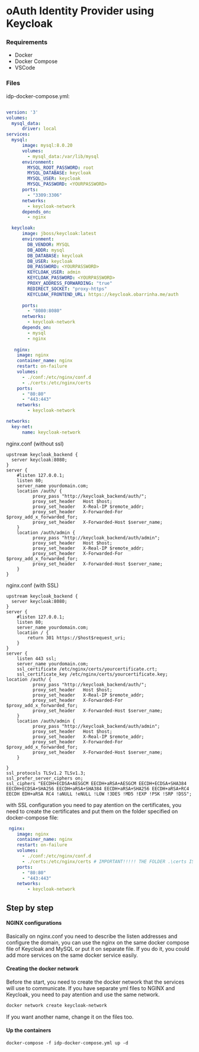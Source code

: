 # oAuth Identity Provider using Keycloak



### Requirements
- Docker
- Docker Compose
- VSCode


### Files

idp-docker-compose.yml:

``` yml

version: '3'
volumes:
  mysql_data:
      driver: local
services:
  mysql:
      image: mysql:8.0.20
      volumes:
        - mysql_data:/var/lib/mysql
      environment:
        MYSQL_ROOT_PASSWORD: root
        MYSQL_DATABASE: keycloak
        MYSQL_USER: keycloak
        MYSQL_PASSWORD: <YOURPASSWORD>
      ports:
        - "3309:3306"
      networks:
        - keycloak-network
      depends_on:
        - nginx

  keycloak:
      image: jboss/keycloak:latest
      environment:
        DB_VENDOR: MYSQL
        DB_ADDR: mysql
        DB_DATABASE: keycloak
        DB_USER: keycloak
        DB_PASSWORD: <YOURPASSWORD>
        KEYCLOAK_USER: admin
        KEYCLOAK_PASSWORD: <YOURPASSWORD>
        PROXY_ADDRESS_FORWARDING: "true"
        REDIRECT_SOCKET: "proxy-https"
        KEYCLOAK_FRONTEND_URL: https://keycloak.obarrinha.me/auth
       
      ports:
        - "8080:8080"
      networks:
        - keycloak-network
      depends_on:
        - mysql
        - nginx
        
   nginx:
    image: nginx
    container_name: nginx
    restart: on-failure
    volumes:
      - ./conf:/etc/nginx/conf.d
      - ./certs:/etc/nginx/certs
    ports:
      - "80:80"
      - "443:443"
    networks:
        - keycloak-network

networks:
  key-net:    
      name: keycloak-network

```

nginx.conf (without ssl)

``` 
upstream keycloak_backend {
  server keycloak:8080;
}
server {
    #listen 127.0.0.1;
    listen 80;
    server_name yourdomain.com;
    location /auth/ {
          proxy_pass "http://keycloak_backend/auth/";
          proxy_set_header   Host $host;
          proxy_set_header   X-Real-IP $remote_addr;
          proxy_set_header   X-Forwarded-For $proxy_add_x_forwarded_for;
          proxy_set_header   X-Forwarded-Host $server_name;
    }
    location /auth/admin {
          proxy_pass "http://keycloak_backend/auth/admin";
          proxy_set_header   Host $host;
          proxy_set_header   X-Real-IP $remote_addr;
          proxy_set_header   X-Forwarded-For $proxy_add_x_forwarded_for;
          proxy_set_header   X-Forwarded-Host $server_name;
    }
}
```


nginx.conf (with SSL)

```
upstream keycloak_backend {
  server keycloak:8080;
}
server {
    #listen 127.0.0.1;
    listen 80;
    server_name yourdomain.com;
    location / {
        return 301 https://$host$request_uri;
    }
}
server {
    listen 443 ssl;
    server_name yourdomain.com;
    ssl_certificate /etc/nginx/certs/yourcertificate.crt;
    ssl_certificate_key /etc/nginx/certs/yourcertificate.key;
location /auth/ {
          proxy_pass "http://keycloak_backend/auth/";
          proxy_set_header   Host $host;
          proxy_set_header   X-Real-IP $remote_addr;
          proxy_set_header   X-Forwarded-For $proxy_add_x_forwarded_for;
          proxy_set_header   X-Forwarded-Host $server_name;
    }
    location /auth/admin {
          proxy_pass "http://keycloak_backend/auth/admin";
          proxy_set_header   Host $host;
          proxy_set_header   X-Real-IP $remote_addr;
          proxy_set_header   X-Forwarded-For $proxy_add_x_forwarded_for;
          proxy_set_header   X-Forwarded-Host $server_name;
    }
 
}
ssl_protocols TLSv1.2 TLSv1.3;
ssl_prefer_server_ciphers on;
ssl_ciphers "EECDH+ECDSA+AESGCM EECDH+aRSA+AESGCM EECDH+ECDSA+SHA384 EECDH+ECDSA+SHA256 EECDH+aRSA+SHA384 EECDH+aRSA+SHA256 EECDH+aRSA+RC4 EECDH EDH+aRSA RC4 !aNULL !eNULL !LOW !3DES !MD5 !EXP !PSK !SRP !DSS";
```

with SSL configuration you need to pay atention on the certificates, you need to create the certificates and put them on the folder specified on docker-compose file:

```yml
 nginx:
    image: nginx
    container_name: nginx
    restart: on-failure
    volumes:
      - ./conf:/etc/nginx/conf.d 
      - ./certs:/etc/nginx/certs # IMPORTANT!!!!! THE FOLDER .\certs IS THE CERTIFICATES LOCATION 
    ports:
      - "80:80"
      - "443:443"
    networks:
        - keycloak-network

```


## Step by step

#### NGINX configurations

Basically on nginx.conf you need to describe the listen addresses and configure the domain, you can use the nginx on the same docker compose file of Keycloak and MySQL or put it on separate file. If you do it, you could add more services on the same docker service easily.


#### Creating the docker network

Before the start, you need to create the docker network that the services will use to communicate. If you have separate yml files to NGINX and Keycloak, you need to pay atention and use the same network.

```sh
docker network create keycloak-network
```
If you want another name, change it on the files too.


#### Up the containers

```
docker-compose -f idp-docker-compose.yml up -d
```




